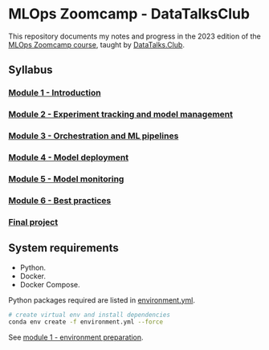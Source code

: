 #  MLOps Zoomcamp - DataTalksClub

This repository documents my notes and progress in the 2023 edition of the [MLOps Zoomcamp course](https://github.com/DataTalksClub/mlops-zoomcamp), taught by [DataTalks.Club](https://datatalks.club/).



## Syllabus

### [Module 1 - Introduction](./01_introduction/)

### [Module 2 - Experiment tracking and model management](./02_experiment_tracking/)

### [Module 3 - Orchestration and ML pipelines](./03_orchestration/)

### [Module 4 - Model deployment](./04_deployment/)

### [Module 5 - Model monitoring](./05_monitoring/)

### [Module 6 - Best practices](./06_best_practices/)

### [Final project](./project/)



## System requirements

* Python.
* Docker.
* Docker Compose.

Python packages required are listed in [environment.yml](./environment.yml).

```bash
# create virtual env and install dependencies
conda env create -f environment.yml --force
```

See [module 1 - environment preparation](./01_introduction/README.md#2-environment-preparation).


